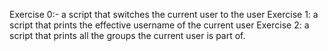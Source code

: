 Exercise 0:- a script that switches the current user to the user
Exercise 1: a script that prints the effective username of the current user
Exercise 2: a script that prints all the groups the current user is part of.
